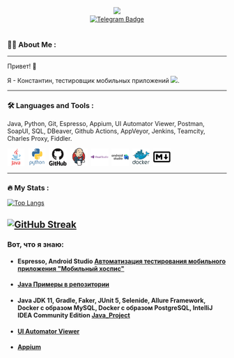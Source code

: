 <div id="header" align="center">
  <img src="https://media.giphy.com/media/RbDKaczqWovIugyJmW/giphy.gif" width="250"/>
</div>
<div id="badges" align="center">
  <a href="https://t.me/Big_moto">
    <img src="https://img.shields.io/badge/Telegram-blue?style=for-the-badge&logo=Telegram&logoColor=white" alt="Telegram Badge"/>
  </a>
</div>
 <img src="https://komarev.com/ghpvc/?username=Kostya5885&style=flat-square&color=blue" alt=""/>

 ### :man_technologist: About Me :

  ---
  
Привет! :wave:

Я - Константин, тестировщик мобильных приложений <img src="https://media.giphy.com/media/WUlplcMpOCEmTGBtBW/giphy.gif" width="30">.
 
  ---

### :hammer_and_wrench: Languages and Tools :
  Java, Python, Git, Espresso, Appium, UI Automator Viewer, Postman, SoapUI, SQL, DBeaver, Github Actions, AppVeyor, Jenkins, Teamcity, Charles Proxy, Fiddler. 

<div>
  <img src="https://github.com/devicons/devicon/blob/master/icons/java/java-original-wordmark.svg" title="Java" alt="Java" width="40" height="40"/>&nbsp;
  <img src="https://github.com/devicons/devicon/blob/master/icons/python/python-original-wordmark.svg" width="40" height="40"/>&nbsp;
  <img src="https://github.com/devicons/devicon/blob/master/icons/github/github-original-wordmark.svg" width="40" height="40"/>&nbsp;
  <img src="https://github.com/devicons/devicon/blob/master/icons/jenkins/jenkins-original.svg" width="40" height="40"/>&nbsp;
  <img src="https://github.com/devicons/devicon/blob/master/icons/visualstudio/visualstudio-plain-wordmark.svg" width="40" height="40"/>&nbsp;
  <img src="https://github.com/devicons/devicon/blob/master/icons/androidstudio/androidstudio-original-wordmark.svg" width="40" height="40"/>&nbsp;
  <img src="https://github.com/devicons/devicon/blob/master/icons/docker/docker-original-wordmark.svg" width="40" height="40"/>&nbsp;
  <img src="https://github.com/devicons/devicon/blob/master/icons/markdown/markdown-original.svg" width="40" height="40"/>&nbsp;
 
  ---

### :fire: My Stats :
   
 [![Top Langs](https://github-readme-stats.vercel.app/api/top-langs/?username=Kostya5885&layout=compact&theme=vision-friendly-dark)](https://github.com/anuraghazra/github-readme-stats)
 
 [![GitHub Streak](http://github-readme-streak-stats.herokuapp.com?user=Kostya5885&theme=dark&background=000000)](https://git.io/streak-stats)
  ---
  
### Вот, что я знаю:

+ ####  Espresso, Android Studio [Автоматизация тестирования мобильного приложения  "Мобильный хоспис"](https://github.com/Ekaterina5885/Diploma_Project)

+ #### [Java Примеры в репозитории](https://github.com/Ekaterina5885?page=2&tab=repositories)

+ #### Java JDK 11, Gradle, Faker, JUnit 5, Selenide, Allure Framework,  Docker с образом MySQL, Docker с образом PostgreSQL, IntelliJ IDEA Community Edition [Java_Project](https://github.com/Kostya5885/Java_Project/blob/master/src/test/java/ru/netology/test/CreditCardPaymentTest.java)

+ #### [UI Automator Viewer](https://github.com/Ekaterina5885/DZ-UIAutomator)

+ #### [Appium](https://github.com/Ekaterina5885/DZ-Appium)
